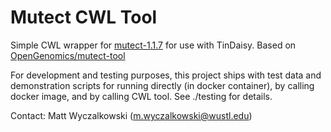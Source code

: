 # Mutect CWL Tool

Simple CWL wrapper for [mutect-1.1.7](https://software.broadinstitute.org/cancer/cga/mutect) for use with TinDaisy.
Based on [OpenGenomics/mutect-tool](https://github.com/OpenGenomics/mutect-tool)

For development and testing purposes, this project ships with test data and demonstration
scripts for running directly (in docker container), by calling docker image, and by calling CWL tool.
See ./testing for details.

Contact: Matt Wyczalkowski (m.wyczalkowski@wustl.edu)
